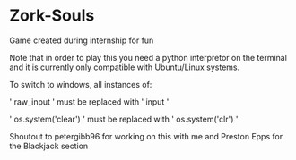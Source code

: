 # Zork-Souls
Game created during internship for fun



Note that in order to play this you need a python interpretor on the terminal and it is currently only compatible with Ubuntu/Linux systems. 

To switch to windows, all instances of: 

' raw_input ' must be replaced with ' input ' 

' os.system('clear') ' must be replaced with ' os.system('clr') ' 







Shoutout to petergibb96 for working on this with me and Preston Epps for the Blackjack section

